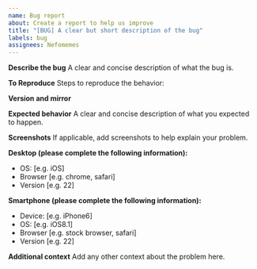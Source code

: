 ```yaml
---
name: Bug report
about: Create a report to help us improve
title: "[BUG] A clear but short description of the bug"
labels: bug
assignees: Nefomemes
---
```


**Describe the bug**
A clear and concise description of what the bug is.

**To Reproduce**
Steps to reproduce the behavior:

**Version and mirror**

**Expected behavior**
A clear and concise description of what you expected to happen.

**Screenshots**
If applicable, add screenshots to help explain your problem.

**Desktop (please complete the following information):**

- OS: [e.g. iOS]
- Browser [e.g. chrome, safari]
- Version [e.g. 22]

**Smartphone (please complete the following information):**

- Device: [e.g. iPhone6]
- OS: [e.g. iOS8.1]
- Browser [e.g. stock browser, safari]
- Version [e.g. 22]

**Additional context**
Add any other context about the problem here.
